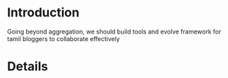 # Introduction #

Going beyond aggregation, we should build tools and evolve framework for tamil bloggers to collaborate effectively

# Details #